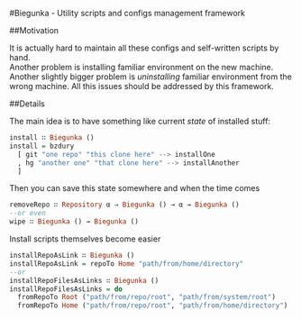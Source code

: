 #Biegunka - Utility scripts and configs management framework

##Motivation

It is actually hard to maintain all these configs and self-written scripts by hand.  
Another problem is installing familiar environment on the new machine.  
Another slightly bigger problem is _uninstalling_ familiar environment from the wrong machine.
All this issues should be addressed by this framework.

##Details

The main idea is to have something like current _state_ of installed stuff:

```haskell
install ∷ Biegunka ()
install = bzdury
  [ git "one repo" "this clone here" --> installOne
  , hg "another one" "that clone here" --> installAnother
  ]
```

Then you can save this state somewhere and when the time comes

```haskell
removeRepo ∷ Repository α ⇒ Biegunka () → α → Biegunka ()
--or even
wipe ∷ Biegunka () → Biegunka ()
```

Install scripts themselves become easier

```haskell
installRepoAsLink ∷ Biegunka ()
installRepoAsLink = repoTo Home "path/from/home/directory"
--or
installRepoFilesAsLinks ∷ Biegunka ()
installRepoFilesAsLinks = do
  fromRepoTo Root ("path/from/repo/root", "path/from/system/root")
  fromRepoTo Home ("path/from/repo/root", "path/from/home/directory")
```
